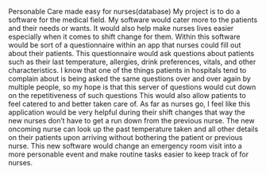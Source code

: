 Personable Care made easy for nurses(database)
My project is to do a software for the medical field. My software would cater more to the patients and their needs or wants. It would also help make nurses lives easier especially when it comes to shift change for them.
Within this software would be sort of a questionnaire within an app that nurses could fill out about their patients. This questionnaire would ask questions about patients such as their last temperature, allergies, drink preferences, vitals, and other characteristics. I know that one of the things patients in hospitals tend to complain about is being asked the same questions over and over again by multiple people, so my hope is that this server of questions would cut down on the repetitiveness of such questions This would also allow patients to feel catered to and better taken care of.
As far as nurses go, I feel like this application would be very helpful during their shift changes that way the new nurses don’t have to get a run down from the previous nurse. The new oncoming nurse can look up the past temperature taken and all other details on their patients upon arriving without bothering the patient or previous nurse.  This new software would change an emergency room visit into a more personable event and make routine tasks easier to keep track of for nurses. 

